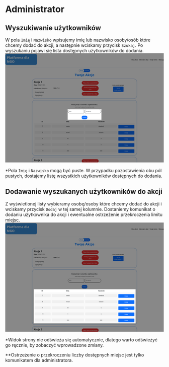 # Administrator
## Wyszukiwanie użytkowników
W pola `Imię` i `Nazwisko` wpisujemy imię lub nazwisko osoby/osób które chcemy dodać do akcji, a następnie wciskamy przycisk `Szukaj`. Po wyszukaniu pojawi się lista dostępnych użytkowników do dodania.
![dodawanie-uczestnikow](administrator-akcje-dodaj-uczestnika-wyszukiwanie.png)

*Pola `Imię` i `Nazwisko` mogą być puste. W przypadku pozostawienia obu pól pustych, dostajemy listę wszystkich użytkowników dostępnych do dodania.

## Dodawanie wyszukanych użytkowników do akcji
Z wyświetlonej listy wybieramy osobę/osoby które chcemy dodać do akcji i wciskamy przycisk `Dodaj` w tej samej kolumnie. Dostaniemy komunikat o dodaniu użytkownika do akcji i ewentualne ostrzeżenie przekroczenia limitu miejsc.
![dodawanie-uczestnikow](administrator-akcje-dodaj-uczestnika-dodawanie.png)

*Widok strony nie odświeża się automatycznie, dlatego warto odświeżyć go ręcznie, by zobaczyć wprowadzone zmiany.

**Ostrzeżenie o przekroczeniu liczby dostępnych miejsc jest tylko komunikatem dla administratora.